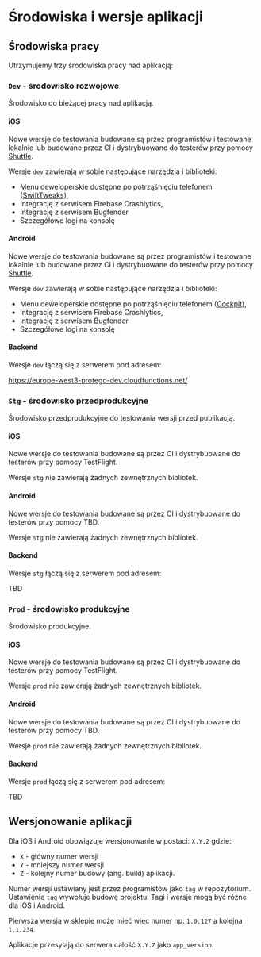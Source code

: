 # Środowiska i wersje aplikacji

## Środowiska pracy

Utrzymujemy trzy środowiska pracy nad aplikacją:

### `Dev` - środowisko rozwojowe

Środowisko do bieżącej pracy nad aplikacją. 

#### iOS

Nowe wersje do testowania budowane są przez programistów i testowane lokalnie lub budowane przez CI i dystrybuowane do testerów przy pomocy [Shuttle](https://www.polidea.com/blog/our-app-distribution-tool-open-sourced-shuttle-case-study/).

Wersje `dev` zawierają w sobie następujące narzędzia i biblioteki:
* Menu deweloperskie dostępne po potrząśnięciu telefonem ([SwiftTweaks](https://github.com/Khan/SwiftTweaks)),
* Integrację z serwisem Firebase Crashlytics,
* Integrację z serwisem Bugfender
* Szczegółowe logi na konsolę

#### Android

Nowe wersje do testowania budowane są przez programistów i testowane lokalnie lub budowane przez CI i dystrybuowane do testerów przy pomocy [Shuttle](https://www.polidea.com/blog/our-app-distribution-tool-open-sourced-shuttle-case-study/).

Wersje `dev` zawierają w sobie następujące narzędzia i biblioteki:
* Menu deweloperskie dostępne po potrząśnięciu telefonem ([Cockpit](https://www.polidea.com/blog/cockpit-22new-features-of-android-debug-menu/)),
* Integrację z serwisem Firebase Crashlytics,
* Integrację z serwisem Bugfender
* Szczegółowe logi na konsolę

#### Backend

Wersje `dev` łączą się z serwerem pod adresem:

https://europe-west3-protego-dev.cloudfunctions.net/

### `Stg` - środowisko przedprodukcyjne

Środowisko przedprodukcyjne do testowania wersji przed publikacją.

#### iOS

Nowe wersje do testowania budowane są przez CI i dystrybuowane do testerów przy pomocy TestFlight.

Wersje `stg` nie zawierają żadnych zewnętrznych bibliotek.

#### Android

Nowe wersje do testowania budowane są przez CI i dystrybuowane do testerów przy pomocy TBD.

Wersje `stg` nie zawierają żadnych zewnętrznych bibliotek.

#### Backend

Wersje `stg` łączą się z serwerem pod adresem:

TBD

### `Prod` - środowisko produkcyjne

Środowisko produkcyjne.

#### iOS

Nowe wersje do testowania budowane są przez CI i dystrybuowane do testerów przy pomocy TestFlight.

Wersje `prod` nie zawierają żadnych zewnętrznych bibliotek.

#### Android

Nowe wersje do testowania budowane są przez CI i dystrybuowane do testerów przy pomocy TBD.

Wersje `prod` nie zawierają żadnych zewnętrznych bibliotek.

#### Backend

Wersje `prod` łączą się z serwerem pod adresem:

TBD

## Wersjonowanie aplikacji

Dla iOS i Android obowiązuje wersjonowanie w postaci: `X.Y.Z` gdzie:
* `X` - główny numer wersji
* `Y` - mniejszy numer wersji
* `Z` - kolejny numer budowy (ang. build) aplikacji. 

Numer wersji ustawiany jest przez programistów jako `tag` w repozytorium. Ustawienie `tag` wywołuje budowę projektu. Tagi i wersje mogą być różne dla iOS i Android.

Pierwsza wersja w sklepie może mieć więc numer np. `1.0.127` a kolejna `1.1.234`.

Aplikacje przesyłają do serwera całość `X.Y.Z` jako `app_version`.
